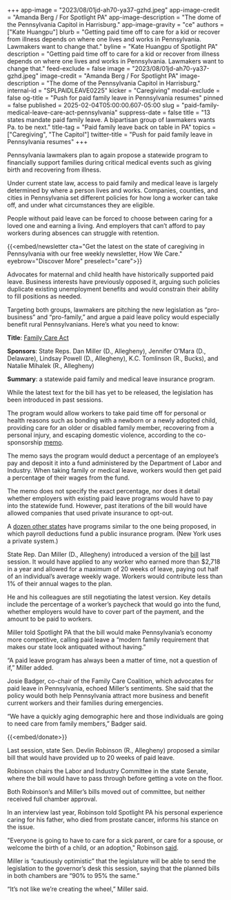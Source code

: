 +++
app-image = "2023/08/01jd-ah70-ya37-gzhd.jpeg"
app-image-credit = "Amanda Berg / For Spotlight PA"
app-image-description = "The dome of the Pennsylvania Capitol in Harrisburg."
app-image-gravity = "ce"
authors = ["Kate Huangpu"]
blurb = "Getting paid time off to care for a kid or recover from illness depends on where one lives and works in Pennsylvania. Lawmakers want to change that."
byline = "Kate Huangpu of Spotlight PA"
description = "Getting paid time off to care for a kid or recover from illness depends on where one lives and works in Pennsylvania. Lawmakers want to change that."
feed-exclude = false
image = "2023/08/01jd-ah70-ya37-gzhd.jpeg"
image-credit = "Amanda Berg / For Spotlight PA"
image-description = "The dome of the Pennsylvania Capitol in Harrisburg."
internal-id = "SPLPAIDLEAVE0225"
kicker = "Caregiving"
modal-exclude = false
og-title = "Push for paid family leave in Pennsylvania resumes"
pinned = false
published = 2025-02-04T05:00:00.607-05:00
slug = "paid-family-medical-leave-care-act-pennsylvania"
suppress-date = false
title = "13 states mandate paid family leave. A bipartisan group of lawmakers wants Pa. to be next."
title-tag = "Paid family leave back on table in PA"
topics = ["Caregiving", "The Capitol"]
twitter-title = "Push for paid family leave in Pennsylvania resumes"
+++

Pennsylvania lawmakers plan to again propose a statewide program to financially support families during critical medical events such as giving birth and recovering from illness.

Under current state law, access to paid family and medical leave is largely determined by where a person lives and works. Companies, counties, and cities in Pennsylvania set different policies for how long a worker can take off, and under what circumstances they are eligible.

People without paid leave can be forced to choose between caring for a loved one and earning a living. And employers that can’t afford to pay workers during absences can struggle with retention. <em></em>

{{<embed/newsletter cta="Get the latest on the state of caregiving in Pennsylvania with our free weekly newsletter, How We Care." eyebrow="Discover More" preselect="care">}}

Advocates for maternal and child health have historically supported paid leave. Business interests have previously opposed it, arguing such policies duplicate existing unemployment benefits and would constrain their ability to fill positions as needed.

Targeting both groups, lawmakers are pitching the new legislation as “pro-business” and “pro-family,” and argue a paid leave policy would especially benefit rural Pennsylvanians. Here’s what you need to know:<strong></strong>

<strong>Title</strong>: <a href="https://web.archive.org/20250114104039/https://www.legis.state.pa.us/cfdocs/Legis/CSM/showMemoPublic.cfm?chamber=H&amp;SPick=20250&amp;cosponId=44808">Family Care Act</a>

<strong>Sponsors</strong>: State Reps. Dan Miller (D., Allegheny), Jennifer O’Mara (D., Delaware), Lindsay Powell (D., Allegheny), K.C. Tomlinson (R., Bucks), and Natalie Mihalek (R., Allegheny)

<strong>Summary</strong>: a statewide paid family and medical leave insurance program.

While the latest text for the bill has yet to be released, the legislation has been introduced in past sessions.

The program would allow workers to take paid time off for personal or health reasons such as bonding with a newborn or a newly adopted child, providing care for an older or disabled family member, recovering from a personal injury, and escaping domestic violence, according to the co-sponsorship <a href="https://web.archive.org/20250114104039/https://www.legis.state.pa.us/cfdocs/Legis/CSM/showMemoPublic.cfm?chamber=H&amp;SPick=20250&amp;cosponId=44808">memo</a>.

The memo says the program would deduct a percentage of an employee’s pay and deposit it into a fund administered by the Department of Labor and Industry. When taking family or medical leave, workers would then get paid a percentage of their wages from the fund.

The memo does not specify the exact percentage, nor does it detail whether employers with existing paid leave programs would have to pay into the statewide fund. However, past iterations of the bill would have allowed companies that used private insurance to opt-out.

A <a href="https://web.archive.org/20200418052050/https://bipartisanpolicy.org/explainer/state-paid-family-leave-laws-across-the-u-s/">dozen other states</a> have programs similar to the one being proposed, in which payroll deductions fund a public insurance program. (New York uses a private system.)

State Rep. Dan Miller (D., Allegheny) introduced a version of the <a href="https://web.archive.org/20230601172437/https://www.legis.state.pa.us/cfdocs/billinfo/billinfo.cfm?syear=2023&amp;sind=0&amp;body=H&amp;type=B&amp;bn=181">bill</a> last session. It would have applied to any worker who earned more than $2,718 in a year and allowed for a maximum of 20 weeks of leave, paying out half of an individual’s average weekly wage. Workers would contribute less than 1% of their annual wages to the plan.

He and his colleagues are still negotiating the latest version. Key details include the percentage of a worker’s paycheck that would go into the fund, whether employers would have to cover part of the payment, and the amount to be paid to workers.

Miller told Spotlight PA that the bill would make Pennsylvania’s economy more competitive, calling paid leave a “modern family requirement that makes our state look antiquated without having.”

“A paid leave program has always been a matter of time, not a question of if,” Miller added.

Josie Badger, co-chair of the Family Care Coalition, which advocates for paid leave in Pennsylvania, echoed Miller’s sentiments. She said that the policy would both help Pennsylvania attract more business and benefit current workers and their families during emergencies.

“We have a quickly aging demographic here and those individuals are going to need care from family members,” Badger said.

{{<embed/donate>}}

Last session, state Sen. Devlin Robinson (R., Allegheny) proposed a similar bill that would have provided up to 20 weeks of paid leave.

Robinson chairs the Labor and Industry Committee in the state Senate, where the bill would have to pass through before getting a vote on the floor.

Both Robinson’s and Miller’s bills moved out of committee, but neither received full chamber approval.

In an interview last year, Robinson told Spotlight PA his personal experience caring for his father, who died from prostate cancer, informs his stance on the issue.

&#34;Everyone is going to have to care for a sick parent, or care for a spouse, or welcome the birth of a child, or an adoption,&#34; Robinson <a href="https://www.spotlightpa.org/news/2024/06/pennsylvania-paid-family-leave-medical-child-care-legislation/">said</a>.

Miller is “cautiously optimistic” that the legislature will be able to send the legislation to the governor’s desk this session, saying that the planned bills in both chambers are “90% to 95% the same.”

“It’s not like we’re creating the wheel,” Miller said.<strong><em></em></strong>
